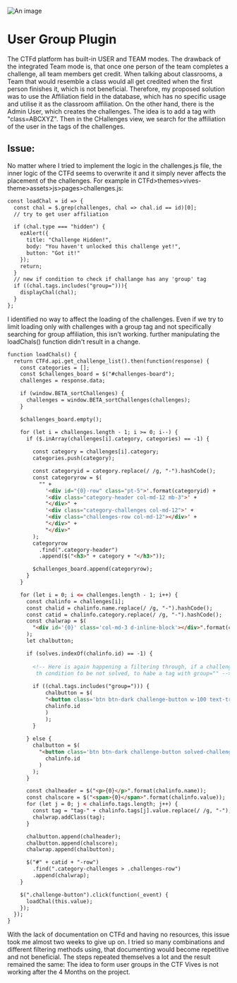 ![An image](/UserGroupPlugin_banner.png)
# User Group Plugin

The CTFd platform has built-in USER and TEAM modes. The drawback of the integrated Team mode is, that once one
person of the team completes a challenge, all team members get credit. When talking about classrooms, a Team
that would resemble a class would all get credited when the first person finishes it, which is not beneficial.
Therefore, my proposed solution was to use the Affiliation field in the database, which has no specific usage
and utilise it as the classroom affiliation. On the other hand, there is the Admin User, which creates the challenges.
The idea is to add a tag with "class=ABCXYZ". Then in the CHallenges view, we search for the affiliation of the user
in the tags of the challenges.

## Issue:

No matter where I tried to implement the logic in the challenges.js file, the inner logic of the CTFd seems to overwrite
it and it simply never affects the placement of the challenges.
For example in CTFd>themes>vives-theme>assets>js>pages>challenges.js:

```html
const loadChal = id => {
  const chal = $.grep(challenges, chal => chal.id == id)[0];
  // try to get user affiliation

  if (chal.type === "hidden") {
    ezAlert({
      title: "Challenge Hidden!",
      body: "You haven't unlocked this challenge yet!",
      button: "Got it!"
    });
    return;
  }
  // new if condition to check if challange has any 'group' tag
  if ((chal.tags.includes("group="))){
    displayChal(chal);
  }
};
```
I identified no way to affect the loading of the challenges. Even if we try to limit loading only with challenges with a
group tag and not specifically searching for group affiliation, this isn't working.
further manipulating the loadChals() function didn't result in a change.

```html
function loadChals() {
  return CTFd.api.get_challenge_list().then(function(response) {
    const categories = [];
    const $challenges_board = $("#challenges-board");
    challenges = response.data;

    if (window.BETA_sortChallenges) {
      challenges = window.BETA_sortChallenges(challenges);
    }

    $challenges_board.empty();

    for (let i = challenges.length - 1; i >= 0; i--) {
      if ($.inArray(challenges[i].category, categories) == -1) {
        
        const category = challenges[i].category;
        categories.push(category);

        const categoryid = category.replace(/ /g, "-").hashCode();
        const categoryrow = $(
          "" +
            '<div id="{0}-row" class="pt-5">'.format(categoryid) +
            '<div class="category-header col-md-12 mb-3">' +
            "</div>" +
            '<div class="category-challenges col-md-12">' +
            '<div class="challenges-row col-md-12"></div>' +
            "</div>" +
            "</div>"
        );
        categoryrow
          .find(".category-header")
          .append($("<h3>" + category + "</h3>"));

        $challenges_board.append(categoryrow);
      }
    }

    for (let i = 0; i <= challenges.length - 1; i++) {
      const chalinfo = challenges[i];
      const chalid = chalinfo.name.replace(/ /g, "-").hashCode();
      const catid = chalinfo.category.replace(/ /g, "-").hashCode();
      const chalwrap = $(
        "<div id='{0}' class='col-md-3 d-inline-block'></div>".format(chalid)
      );
      let chalbutton;

      if (solves.indexOf(chalinfo.id) == -1) {
        
        <!-- Here is again happening a filtering through, if a challenge which fulfills
         th condition to be not solved, to habe a tag with group="" -->
        
        if ((chal.tags.includes("group="))) {
            chalbutton = $(
            "<button class='btn btn-dark challenge-button w-100 text-truncate pt-3 pb-3 mb-2' value='{0}'></button>".format(
            chalinfo.id
            )
            );
        }
        
      } else {
        chalbutton = $(
          "<button class='btn btn-dark challenge-button solved-challenge w-100 text-truncate pt-3 pb-3 mb-2' value='{0}'><i class='fas fa-check corner-button-check'></i></button>".format(
            chalinfo.id
          )
        );
      }

      const chalheader = $("<p>{0}</p>".format(chalinfo.name));
      const chalscore = $("<span>{0}</span>".format(chalinfo.value));
      for (let j = 0; j < chalinfo.tags.length; j++) {
        const tag = "tag-" + chalinfo.tags[j].value.replace(/ /g, "-");
        chalwrap.addClass(tag);
      }

      chalbutton.append(chalheader);
      chalbutton.append(chalscore);
      chalwrap.append(chalbutton);

      $("#" + catid + "-row")
        .find(".category-challenges > .challenges-row")
        .append(chalwrap);
    }

    $(".challenge-button").click(function(_event) {
      loadChal(this.value);
    });
  });
}
```

With the lack of documentation on CTFd and having no resources, this issue took me almost two weeks to give up on.
I tried so many combinations and different filtering methods using, that documenting would become repetitive and not beneficial.
The steps repeated themselves a lot and the result remained the same: The idea to form user groups in the CTF Vives is not working after
the 4 Months on the project.

